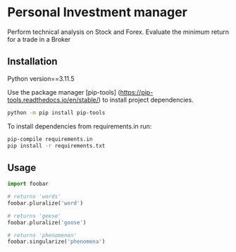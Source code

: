
# Personal Investment manager 

Perform technical analysis on Stock and Forex. Evaluate the minimum return for a trade in a Broker 

## Installation

Python version==3.11.5

Use the package manager [pip-tools] (https://pip-tools.readthedocs.io/en/stable/) to install project dependencies.

```bash
python -m pip install pip-tools

```

To install dependencies from requirements.in run: 

```bash
pip-compile requirements.in
pip install -r requirements.txt

```

## Usage

```python
import foobar

# returns 'words'
foobar.pluralize('word')

# returns 'geese'
foobar.pluralize('goose')

# returns 'phenomenon'
foobar.singularize('phenomena')

